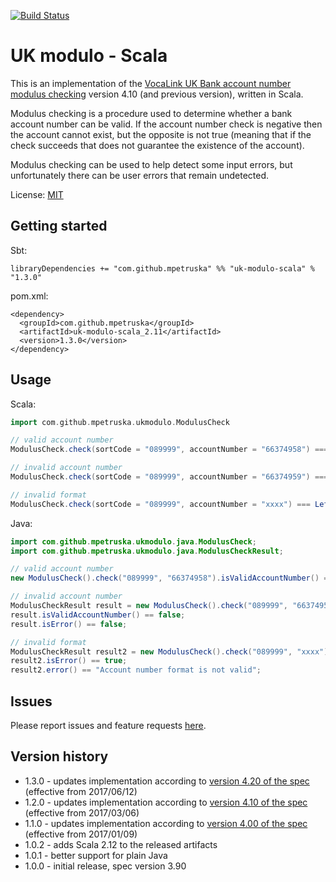 [![Build Status](https://travis-ci.org/mpetruska/uk-modulo-scala.svg?branch=master)](https://travis-ci.org/mpetruska/uk-modulo-scala)

UK modulo - Scala
=================

This is an implementation of the [VocaLink UK Bank account number
modulus checking][VocaLink link] version 4.10 (and previous version), written in Scala.

[VocaLink link]: https://www.vocalink.com/customer-support/modulus-checking/

Modulus checking is a procedure used to determine whether a bank account number
can be valid. If the account number check is negative then the account cannot
exist, but the opposite is not true (meaning that if the check succeeds that does
not guarantee the existence of the account).

Modulus checking can be used to help detect some input errors, but
unfortunately there can be user errors that remain undetected.

License: [MIT](LICENSE)

Getting started
---------------

Sbt:

    libraryDependencies += "com.github.mpetruska" %% "uk-modulo-scala" % "1.3.0"

pom.xml:

    <dependency>
      <groupId>com.github.mpetruska</groupId>
      <artifactId>uk-modulo-scala_2.11</artifactId>
      <version>1.3.0</version>
    </dependency>

Usage
-----

Scala:

```Scala
import com.github.mpetruska.ukmodulo.ModulusCheck

// valid account number
ModulusCheck.check(sortCode = "089999", accountNumber = "66374958") === Right(true)

// invalid account number
ModulusCheck.check(sortCode = "089999", accountNumber = "66374959") === Right(false)

// invalid format
ModulusCheck.check(sortCode = "089999", accountNumber = "xxxx") === Left("Account number format is not valid")
```

Java:

```Java
import com.github.mpetruska.ukmodulo.java.ModulusCheck;
import com.github.mpetruska.ukmodulo.java.ModulusCheckResult;

// valid account number
new ModulusCheck().check("089999", "66374958").isValidAccountNumber() == true;

// invalid account number
ModulusCheckResult result = new ModulusCheck().check("089999", "66374959");
result.isValidAccountNumber() == false;
result.isError() == false;

// invalid format
ModulusCheckResult result2 = new ModulusCheck().check("089999", "xxxx");
result2.isError() == true;
result2.error() == "Account number format is not valid";
```

Issues
------

Please report issues and feature requests [here](https://github.com/mpetruska/uk-modulo-scala/issues).

Version history
---------------

* 1.3.0 - updates implementation according to [version 4.20 of the spec](https://www.vocalink.com/media/2434/vocalink-validating-account-numbers-v420.pdf)
  (effective from 2017/06/12)
* 1.2.0 - updates implementation according to [version 4.10 of the spec](https://www.vocalink.com/media/2295/vocalink-validating-account-numbers-v410.pdf)
  (effective from 2017/03/06)
* 1.1.0 - updates implementation according to [version 4.00 of the spec](https://www.vocalink.com/media/2101/vocalink-validating-account-numbers-v400.pdf)
  (effective from 2017/01/09)
* 1.0.2 - adds Scala 2.12 to the released artifacts
* 1.0.1 - better support for plain Java
* 1.0.0 - initial release, spec version 3.90
